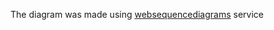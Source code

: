 The diagram was made using <a href="https://www.websequencediagrams.com/">websequencediagrams</a> service